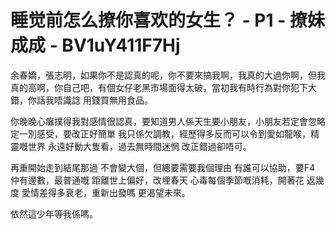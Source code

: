 # 睡觉前怎么撩你喜欢的女生？ - P1 - 撩妹成成 - BV1uY411F7Hj

余春嬌，張志明，如果你不是認真的呢，你不要來搞我啊，我真的大過你啊，但我真的高啊，你自己吧，有個女仔老黑市場面得太破，當初我有時行為對你犯下大錯，你話我唔識諗 用錢買無用食品。

你晚晚心癱撲得我對感情很認真，要知道男人係天生要小朋友，小朋友若定會忽略定一別感受，要改正好簡單 我只係欠調教，經歷得多反而可以令到愛如龍喉，精靈嘅世界 永遠好動大隻看，過去無時間迷惘 改正錯過卻唔可。

再重開始走到結尾那過 不會變大個，但總要需要我個理由 有誰可以協助，要F4 仲有邊數，最普通嘅 距離世上偏好，改埋春天 心毒每個季節嘅消耗，開著花 返幾度 愛情差得多衰老，重新出發嗎 更渴望未來。

依然這少年等我係嗎。